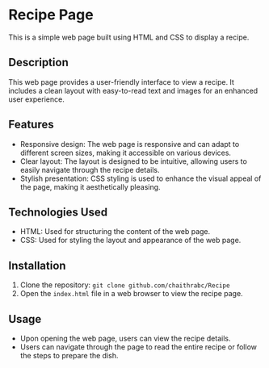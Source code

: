 
# Recipe Page

This is a simple web page built using HTML and CSS to display a recipe.

## Description

This web page provides a user-friendly interface to view a recipe. It includes a clean layout with easy-to-read text and images for an enhanced user experience.

## Features

- Responsive design: The web page is responsive and can adapt to different screen sizes, making it accessible on various devices.
- Clear layout: The layout is designed to be intuitive, allowing users to easily navigate through the recipe details.
- Stylish presentation: CSS styling is used to enhance the visual appeal of the page, making it aesthetically pleasing.

## Technologies Used

- HTML: Used for structuring the content of the web page.
- CSS: Used for styling the layout and appearance of the web page.

## Installation

1. Clone the repository: `git clone github.com/chaithrabc/Recipe`
2. Open the `index.html` file in a web browser to view the recipe page.

## Usage

- Upon opening the web page, users can view the recipe details.
- Users can navigate through the page to read the entire recipe or follow the steps to prepare the dish.
